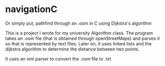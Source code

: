 # navigationC

Or simply put, pathfind through an .osm in C using Dijkstra's algorithm

This is a project I wrote for my university Algorithm class. The program takes an .osm file (that is obtained through openStreetMaps) and parses it so that is represented by text files. Later on, it uses linked lists and the dijkstra algorithm to determine the distance between two points.

It uses an xml parser to convert the .osm file to .txt
